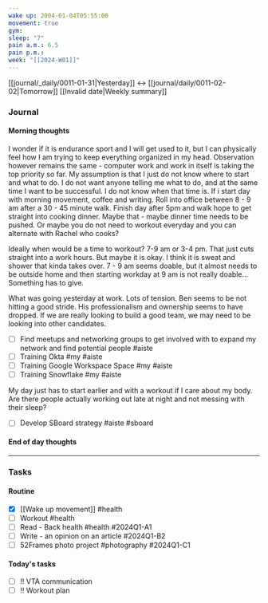 ```yaml
---
wake up: 2004-01-04T05:55:00
movement: true
gym: 
sleep: "7"
pain a.m.: 6.5
pain p.m.: 
week: "[[2024-W01]]"
---
```

[[journal/_daily/0011-01-31|Yesterday]] <-> [[journal/daily/0011-02-02|Tomorrow]]
[[Invalid date|Weekly summary]]
### Journal
#### Morning thoughts

I wonder if it is endurance sport and I will get used to it, but I can physically feel how I am trying to keep everything organized in my head.
Observation however remains the same - computer work and work in itself is taking the top priority so far. 
My assumption is that I just do not know where to start and what to do. I do not want anyone telling me what to do, and at the same time I want to be successful. 
I do not know when that time is. If i start day with morning movement, coffee and writing. Roll into office between 8 - 9 am after a 30 - 45 minute walk. 
Finish day after 5pm and walk hope to get straight into cooking dinner. 
Maybe that - maybe dinner time needs to be pushed. 
Or maybe you do not need to workout everyday and you can alternate with Rachel who cooks?

Ideally when would be a time to workout?
7-9 am or 3-4 pm. That just cuts straight into a work hours. 
But maybe it is okay. I think it is sweat and shower that kinda takes over. 
7 - 9 am seems doable, but it almost needs to be outside home and then starting workday at 9 am is not really doable... 
Something has to give. 

What was going yesterday at work. 
Lots of tension. 
Ben seems to be not hitting a good stride. His professionalism and ownership seems to have dropped. If we are really looking to build a good team, we may need to be looking into other candidates. 

- [ ] Find meetups and networking groups to get involved with to expand my network and find potential people #aiste
- [ ] Training Okta #my #aiste
- [ ] Training Google Workspace Space #my #aiste
- [ ] Training Snowflake #my #aiste

My day just has to start earlier and with a workout if I care about my body. Are there people actually working out late at night and not messing with their sleep? 

- [ ] Develop SBoard strategy #aiste #sboard 

#### End of day thoughts


-----
### Tasks 

#### Routine

- [x] [[Wake up movement]] #health 
- [ ] Workout #health 
- [ ] Read - Back health #health #2024Q1-A1
- [ ] Write - an opinion on an article #2024Q1-B2
- [ ] 52Frames photo project #photography #2024Q1-C1

#### Today's tasks

- [ ] ‼️ VTA communication
- [ ] !! Workout plan